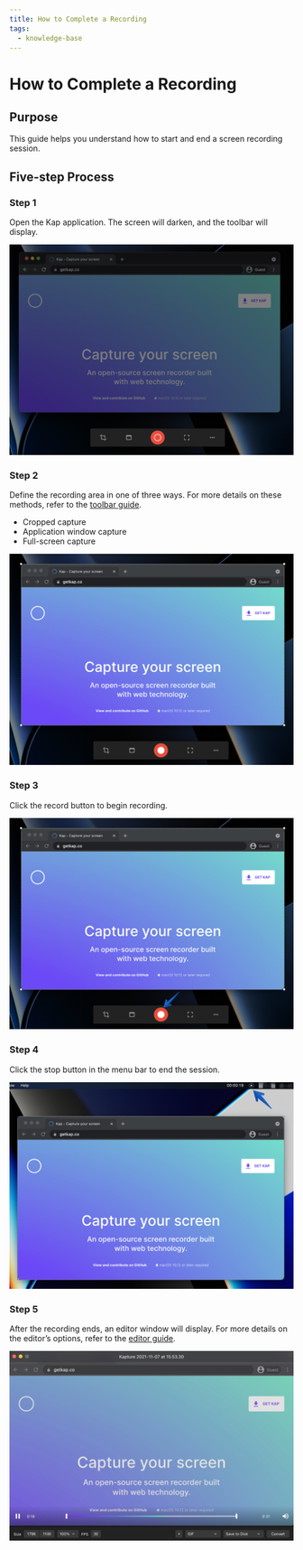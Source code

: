 ```yaml
---
title: How to Complete a Recording
tags:
  - knowledge-base
---
```


#  How to Complete a Recording

## **Purpose**

This guide helps you understand how to start and end a screen recording session.

## **Five-step Process**

### Step 1

Open the Kap application. The screen will darken, and the toolbar will display.

![Darkened screen](../../assets/img/How-to-Complete-a-Recording_360882_images/360896.png)

### Step 2

Define the recording area in one of three ways. For more details on these methods, refer to the [toolbar guide](Tool-Bar_393330.md).

  * Cropped capture
  * Application window capture
  * Full-screen capture

![Setting up recording area](../../assets/img/How-to-Complete-a-Recording_360882_images/262778.jpg)

### Step 3

Click the record button to begin recording.

![Record button](../../assets/img/How-to-Complete-a-Recording_360882_images/262794.jpg)

### Step 4

Click the stop button in the menu bar to end the session.

![Stop button](../../assets/img/How-to-Complete-a-Recording_360882_images/360931.jpg)

### Step 5

After the recording ends, an editor window will display. For more details on the editor’s options, refer to the [editor guide](Editor_262804.md).

![Editor window](../../assets/img/How-to-Complete-a-Recording_360882_images/262817.jpg)
